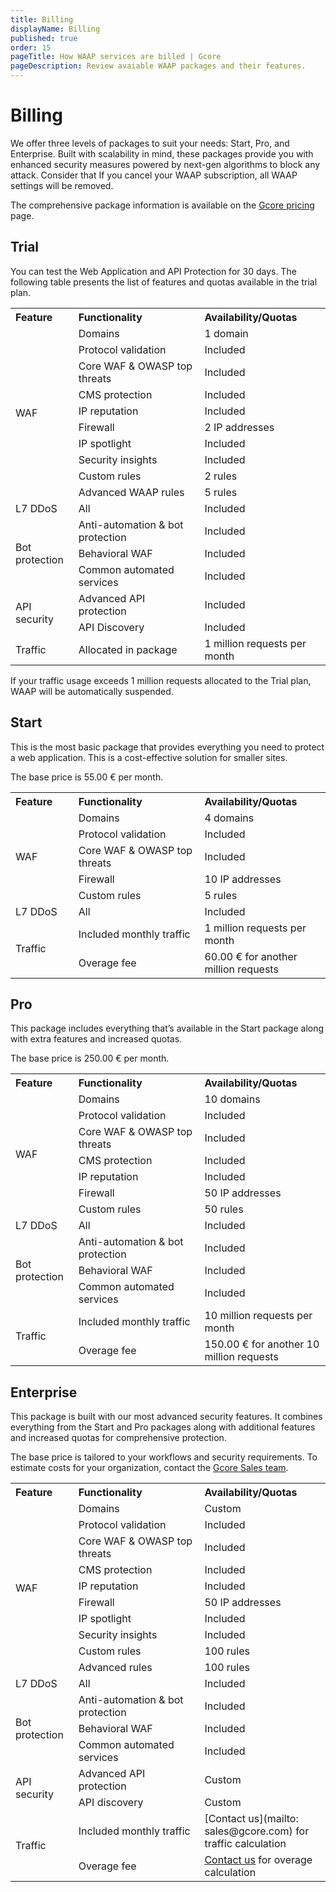 ```yaml
---
title: Billing
displayName: Billing
published: true
order: 15
pageTitle: How WAAP services are billed | Gcore
pageDescription: Review avaiable WAAP packages and their features.
---
```

# Billing

We offer three levels of packages to suit your needs: Start, Pro, and Enterprise. Built with scalability in mind, these packages provide you with enhanced security measures powered by next-gen algorithms to block any attack. Consider that If you cancel your WAAP subscription, all WAAP settings will be removed.  

The comprehensive package information is available on the <a href="https://gcore.com/pricing/cloud" target="_blank">Gcore pricing</a> page. 

## Trial 

You can test the Web Application and API Protection for 30 days. The following table presents the list of features and quotas available in the trial plan. 

<table>
<tbody> 
  <tr>
    <th style="text-align: left; width:20%">Feature</th>
    <th style="text-align: left; width:40%">Functionality</th>
    <th style="text-align: left; width:40%">Availability/Quotas</th>
  </tr>
<tr style="text-align: left;">
    <td rowspan="10">WAF</td>
    <td>Domains</td>
    <td>1 domain</td>
  </tr>
<tr style="text-align: left;">
    <td>Protocol validation</td>
    <td>Included</td>
  </tr>
<tr style="text-align: left;">
    <td>Core WAF & OWASP top threats</td>
    <td>Included</td>
  </tr>
<tr style="text-align: left;">
    <td>CMS protection</td>
    <td>Included</td>
  </tr>
<tr style="text-align: left;">
    <td>IP reputation</td>
    <td>Included</td>
</tr>
<tr style="text-align: left;">
    <td>Firewall</td>
    <td>2 IP addresses</td>
</tr>
<tr style="text-align: left;">
    <td>IP spotlight</td>
    <td>Included</td>
</tr>
<tr style="text-align: left;">
    <td>Security insights</td>
    <td>Included</td>
</tr>
<tr style="text-align: left;">
    <td>Custom rules</td>
    <td>2 rules</td>
</tr>
<tr style="text-align: left;">
    <td>Advanced WAAP rules</td>
    <td>5 rules</td>
</tr>
<tr style="text-align: left;">
    <td>L7 DDoS</td>
    <td>All</td>
    <td>Included</td>
  </tr>
<tr style="text-align: left;">
    <td rowspan="3">Bot protection</td>
    <td>Anti-automation & bot protection</td>
    <td>Included</td>
  </tr>
<tr style="text-align: left;">
    <td>Behavioral WAF</td>
    <td>Included</td>
  </tr>
<tr style="text-align: left;">
    <td>Common automated services</td>
    <td>Included</td>
  </tr>
<tr style="text-align: left;">
    <td rowspan="2">API security</td>
    <td>Advanced API protection</td>
    <td>Included</td>
  </tr>
<tr style="text-align: left;">
    <td>API Discovery</td>
    <td>Included</td>
  </tr>
<tr style="text-align: left;">
 <td>Traffic</td>
    <td>Allocated in package</td>
    <td>1 million requests per month</td>
  </tr>
</body> 
</table>

<alert-element type="info" title="Info">
 
If your traffic usage exceeds 1 million requests allocated to the Trial plan, WAAP will be automatically suspended.
 
</alert-element>

## Start  

This is the most basic package that provides everything you need to protect a web application. This is a cost-effective solution for smaller sites. 

The base price is 55.00 € per month. 

<table>
<tbody> 
  <tr>
    <th style="text-align: left; width:20%">Feature</th>
    <th style="text-align: left; width:40%">Functionality</th>
    <th style="text-align: left; width:40%">Availability/Quotas</th>
  </tr>
<tr style="text-align: left;">
    <td rowspan="5">WAF</td>
    <td>Domains</td>
    <td>4 domains</td>
  </tr>
<tr style="text-align: left;">
    <td>Protocol validation</td>
    <td>Included</td>
  </tr>
<tr style="text-align: left;">
    <td>Core WAF & OWASP top threats</td>
    <td>Included</td>
  </tr>
<tr style="text-align: left;">
    <td>Firewall</td>
    <td>10 IP addresses</td>
</tr>
<tr style="text-align: left;">
    <td>Custom rules</td>
    <td>5 rules</td>
</tr>
<tr style="text-align: left;">
    <td>L7 DDoS</td>
    <td>All</td>
    <td>Included</td>
  </tr>
<tr style="text-align: left;">
 <td rowspan="2">Traffic</td>
    <td>Included monthly traffic</td>
    <td>1 million requests per month</td>
  </tr>
<tr style="text-align: left;">
    <td>Overage fee</td>
    <td>60.00 € for another million requests</td>
  </tr>
</body> 
</table>

## Pro

This package includes everything that’s available in the Start package along with extra features and increased quotas.  

The base price is 250.00 € per month. 

<table>
<tbody> 
  <tr>
  <tr>
    <th style="text-align: left; width:20%">Feature</th>
    <th style="text-align: left; width:40%">Functionality</th>
    <th style="text-align: left; width:40%">Availability/Quotas</th>
  </tr>
<tr style="text-align: left;">
    <td rowspan="7">WAF</td>
    <td>Domains</td>
    <td>10 domains</td>
  </tr>
<tr style="text-align: left;">
    <td>Protocol validation</td>
    <td>Included</td>
  </tr>
<tr style="text-align: left;">
    <td>Core WAF & OWASP top threats</td>
    <td>Included</td>
  </tr>
<tr style="text-align: left;">
    <td>CMS protection</td>
    <td>Included</td>
  </tr>
<tr style="text-align: left;">
    <td>IP reputation</td>
    <td>Included</td>
</tr>
<tr style="text-align: left;">
    <td>Firewall</td>
    <td>50 IP addresses</td>
</tr>
<tr style="text-align: left;">
    <td>Custom rules</td>
    <td>50 rules</td>
</tr>
<tr style="text-align: left;">
    <td>L7 DDoS</td>
    <td>All</td>
    <td>Included</td>
  </tr>
<tr style="text-align: left;">
    <td rowspan="3">Bot protection</td>
    <td>Anti-automation & bot protection</td>
    <td>Included</td>
<tr style="text-align: left;">
    <td>Behavioral WAF</td>
    <td>Included</td>
  </tr>
<tr style="text-align: left;">
    <td>Common automated services</td>
    <td>Included</td>
  </tr>
<tr style="text-align: left;">
 <td rowspan="2">Traffic</td>
    <td>Included monthly traffic</td>
    <td>10 million requests per month</td>
  </tr>
<tr style="text-align: left;">
    <td>Overage fee</td>
    <td>150.00 € for another 10 million requests</td>
  </tr>
</body> 
</table>

## Enterprise 

This package is built with our most advanced security features. It combines everything from the Start and Pro packages along with additional features and increased quotas for comprehensive protection. 

The base price is tailored to your workflows and security requirements. To estimate costs for your organization, contact the <a href="mailto:sales@gcore.com" target="_blank">Gcore Sales team</a>. 

<table>
<tbody> 
  <tr>
    <th style="text-align: left; width:20%">Feature</th>
    <th style="text-align: left; width:40%">Functionality</th>
    <th style="text-align: left; width:40%">Availability/Quotas</th>
  </tr>
<tr style="text-align: left;">
    <td rowspan="10">WAF</td>
    <td>Domains</td>
    <td>Custom</td>
  </tr>
<tr style="text-align: left;">
    <td>Protocol validation</td>
    <td>Included</td>
  </tr>
<tr style="text-align: left;">
    <td>Core WAF & OWASP top threats</td>
    <td>Included</td>
  </tr>
<tr style="text-align: left;">
    <td>CMS protection</td>
    <td>Included</td>
  </tr>
<tr style="text-align: left;">
    <td>IP reputation</td>
    <td>Included</td>
</tr>
<tr style="text-align: left;">
    <td>Firewall</td>
    <td>50 IP addresses</td>
</tr>
<tr style="text-align: left;">
    <td>IP spotlight</td>
    <td>Included</td>
</tr>
<tr style="text-align: left;">
    <td>Security insights</td>
    <td>Included</td>
</tr>
<tr style="text-align: left;">
    <td>Custom rules</td>
    <td>100 rules</td>
</tr>
<tr style="text-align: left;">
    <td>Advanced rules</td>
    <td>100 rules</td>
</tr>
<tr style="text-align: left;">
    <td>L7 DDoS</td>
    <td>All</td>
    <td>Included</td>
  </tr>
<tr style="text-align: left;">
    <td rowspan="3">Bot protection</td>
    <td>Anti-automation & bot protection</td>
    <td>Included</td>
  </tr>
<tr style="text-align: left;">
    <td>Behavioral WAF</td>
    <td>Included</td>
  </tr>
<tr style="text-align: left;">
    <td>Common automated services</td>
    <td>Included</td>
  </tr>
<tr style="text-align: left;">
 <td rowspan="2">API security</td>
    <td>Advanced API protection</td>
    <td>Custom</td>
  </tr>
<tr style="text-align: left;">
    <td>API discovery</td>
    <td>Custom</td>
  </tr>
<tr style="text-align: left;">
 <td rowspan="2">Traffic</td>
    <td>Included monthly traffic</td>
    <td>[Contact us](mailto: sales@gcore.com) for traffic calculation</td>
  </tr>
<tr style="text-align: left;">
    <td>Overage fee</td>
    <td><a href="mailto:sales@gcore.com" target="_blank">Contact us</a> for overage calculation</td>
  </tr>
</body> 
</table>